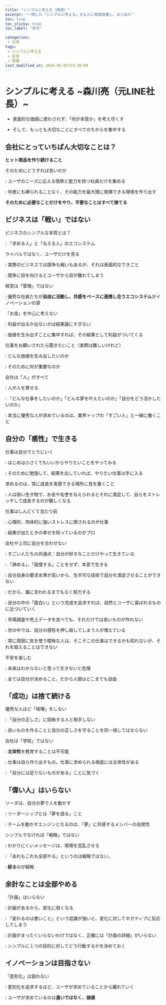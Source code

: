 ```yaml
---
title: "シンプルに考える（再読）"
excerpt: "一読した「シンプルに考える」をもとに再度読書し、まとめた"
toc: true
toc_sticky: true
toc_label: "目次"

categories:
 - 日常
tags:
 - シンプルに考える
 - 反省
 - 読書
last_modified_at: 2020-05-02T23:30:00
---
```


# シンプルに考える ~森川亮（元LINE社長）~
- 表面的な価値に惑わされず、「何が本質か」を考え尽くす

- そして、もっとも大切なことにすべてのちからを集中する

## 会社にとっていちばん大切なことは？
**ヒット商品を作り続けること**

そのためにどうすれば良いのか

:   ユーザのニーズに応える情熱と能力を持つ社員だけを集める

:   何者にも縛られることなく、その能力を最大限に発揮できる環境を作り出す

**そのために必要なことだけをやり、不要なことはすべて捨てる**

## ビジネスは「戦い」ではない
ビジネスのシンプルな本質とは？

:   「求める人」と「与える人」のエコシステム

ライバルではなく、ユーザだけを見る

:   実際のビジネスでは競争も戦いもあるが、それは表面的なできごと

:   競争に目を向けるとユーザから目が離れてしまう

経営は「管理」ではない

:   優秀な社員たちが**自由に活動し、共感をベースに連携し合うエコシステム**がイノベーションの源

「お金」を中心に考えない

:   利益が出るか出ないかは結果論にすぎない

:   価値を生み出すことに集中すれば、その結果として利益がついてくる

仕事をお願いされたら聞きたいこと（実際は難しいけれど）

:   どんな価値を生み出したいのか

:   そのために何が重要なのか

会社は「人」がすべて

:   人が人を寄せる

:   「どんな仕事をしたいのか」「どんな夢を叶えたいのか」「自分をどう活かしたいのか」

:   本当に優秀な人が求めているのは、業界トップの「すごい人」と一緒に働くこと

## 自分の「感性」で生きる
仕事は自分でとりにいく

:   はじめは小さくてもいいからやりたいことをやってみる

:   そのために勉強して、結果を出していれば、やりたい仕事は手に入る

求めるのは、常に成長を実感できる場所に見を置くこと

:   人は弱い生き物で、お金や名誉を与えられるとそれに満足して、自らをストレッチして成長するのが難しくなる

仕事はしんどくて当たり前

:   心理的、肉体的に強いストレスに晒されるのが仕事

:   結果が出たときの幸せを知っているのがプロ

会社や上司に自分を合わせない

:   すごい人たちの共通点：自分が好きなことだけやって生きている

:   「諦める」、「我慢する」ことをせず、本音で生きる

:   自分自身の要求水準が高いから、生半可な技術で自分を満足させることができない

:   だから、誰に言われるまでもなく努力する

:   自分の中の「面白い」という完成を追求すれば、自然とユーザに喜ばれるものに近づいていく

:   市場調査や売上データを並べても、それだけでは良いものが作れない

:   世の中では、自分の感性を押し殺してしまう人が増えている

:   常に周囲に気を使う曖昧な人は、そこそこの仕事はできるかも知れないが、それを超えることはできない

不安を楽しむ

:   未来はわからないと思って生きないと危険

:   全ては自分が決めること、だから人間はどこまでも自由

## 「成功」は捨て続ける
優秀な人ほど「喧嘩」をしない

:   「自分の正しさ」に固執する人と相手しない

:   良いものを作ることと自分の正しさを守ることを同一視してはならない

会社は「学校」ではない

:   **主体性**を教育することは不可能

:   仕事は自ら作り出すもの。仕事に求められる根底には主体性がある

:   「自分には足りないものがある」ことに気づく

## 「偉い人」はいらない
リーダは、自分の夢で人を動かす

:   リーダーシップとは「夢を語る」こと

:   チームを動かすエンジンとなるのは、「夢」に共感するメンバーの自発性

シンプルでなければ「戦略」ではない

:   わかりにくいメッセージは、現場を混乱させる

:   「あれもこれも全部やる」というのは戦略ではない。

:   **絞る**のが戦略

## 余計なことは全部やめる
「計画」はいらない

:   計画があるから、変化に弱くなる

:   「変わるのは悪いこと」という認識が強いと、変化に対してネガティブに反応してしまう

:   計画がまったくいらないわけではなく、正確には「計画の詳細」がいらない

:   シンプルに１つの目的に対してどう行動するかを決めておく

## イノベーションは目指さない
「差別化」は狙わない

:   差別化を追求するほど、ユーザが求めていることから離れていく

:   ユーザが求めているのは**違いではなく、価値**
